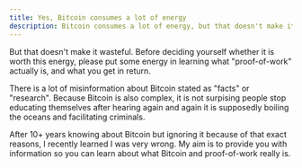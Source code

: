 ```yaml
---
title: Yes, Bitcoin consumes a lot of energy
description: Bitcoin consumes a lot of energy, but that doesn't make it wasteful.
---
```


But that doesn't make it wasteful. Before deciding yourself whether it is worth this energy, please put some energy in learning what "proof-of-work" actually is, and what you get in return.

There is a lot of misinformation about Bitcoin stated as "facts" or "research". Because Bitcoin is also complex, it is not surpising people stop educating themselves after hearing again and again it is supposedly boiling the oceans and facilitating criminals.

After 10+ years knowing about Bitcoin but ignoring it because of that exact reasons, I recently learned I was very wrong.
My aim is to provide you with information so you can learn about what Bitcoin and proof-of-work really is.